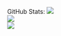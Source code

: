 GitHub Stats:
![](https://github-readme-stats.vercel.app/api?username=ejeee&theme=radical&hide_border=false&include_all_commits=true&count_private=true)<br/>
![](https://github-readme-streak-stats.herokuapp.com/?user=ejeee&theme=radical&hide_border=false)<br/>
![](https://github-readme-stats.vercel.app/api/top-langs/?username=ejeee&theme=radical&hide_border=false&include_all_commits=true&count_private=true&layout=compact)
